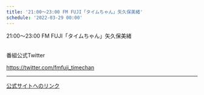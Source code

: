 ```yaml
---
title: '21:00～23:00 FM FUJI「タイムちゃん」矢久保美緒'
schedule: '2022-03-29 00:00'
---
```


<div id="detailBody"> <p>  21:00～23:00 FM FUJI「タイムちゃん」矢久保美緒 </p> <p>  <br/>  番組公式Twitter </p> <p>  <a href="https://twitter.com/fmfuji_timechan" target="_blank">   https://twitter.com/fmfuji_timechan  </a> </p></div>

---
[公式サイトへのリンク]('http://www.nogizaka46.com/schedule/2022/03/064681.php?member=mio-yakubo&category=&monthly=202203')